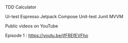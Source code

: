TDD Calculator

Ui-test Espresso Jetpack Compose
Unit-test Junit MVVM

Public videos on YouTube

Episode 1 : https://youtu.be/jfFREfEVFho

